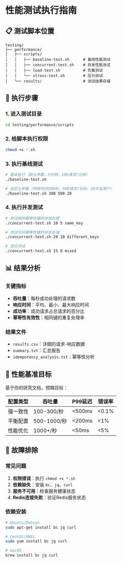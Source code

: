 # 性能测试执行指南

## 📋 测试脚本位置

```
testing/
├── performance/
│   ├── scripts/
│   │   ├── baseline-test.sh      # 基线性能测试
│   │   ├── concurrent-test.sh    # 并发性能测试
│   │   ├── load-test.sh          # 负载测试
│   │   └── stress-test.sh        # 压力测试
│   └── results/                  # 测试结果存储
```

## 🚀 执行步骤

### 1. 进入测试目录
```bash
cd testing/performance/scripts
```

### 2. 给脚本执行权限
```bash
chmod +x *.sh
```

### 3. 执行基线测试
```bash
# 基本执行（默认参数：5分钟，100请求/分钟）
./baseline-test.sh

# 自定义参数（持续时间300秒，500请求/分钟，20并发用户）
./baseline-test.sh 300 500 20
```

### 4. 执行并发测试
```bash
# 测试相同幂等性键的并发处理
./concurrent-test.sh 10 5 same_key

# 测试不同幂等性键的并发处理
./concurrent-test.sh 20 10 different_keys

# 混合测试
./concurrent-test.sh 15 8 mixed
```

## 📊 结果分析

### 关键指标
- **吞吐量**：每秒成功处理的请求数
- **响应时间**：平均、最小、最大响应时间
- **成功率**：成功请求占总请求的百分比
- **幂等性有效性**：相同键的重复处理率

### 结果文件
- `results.csv`：详细的请求-响应数据
- `summary.txt`：汇总报告
- `idempotency_analysis.txt`：幂等性分析

## 🎯 性能基准目标

基于你的研究文档，预期目标：

| 配置类型 | 吞吐量 | P99延迟 | 错误率 |
|---------|--------|---------|--------|
| 强一致性 | 100-300/秒 | <500ms | <0.1% |
| 平衡配置 | 500-1000/秒 | <200ms | <1% |
| 性能优化 | 1000+/秒 | <50ms | <5% |

## 🔧 故障排除

### 常见问题
1. **权限错误**：执行 `chmod +x *.sh`
2. **依赖缺失**：安装 `bc`、`jq`、`curl`
3. **服务不可用**：检查服务健康状态
4. **Redis连接失败**：验证Redis服务状态

### 依赖安装
```bash
# Ubuntu/Debian
sudo apt-get install bc jq curl

# CentOS/RHEL
sudo yum install bc jq curl

# macOS
brew install bc jq curl
```